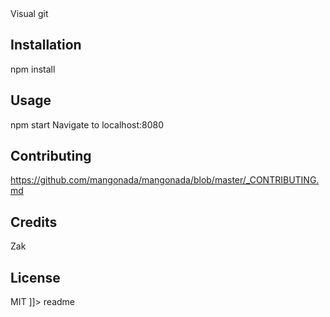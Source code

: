 <snippet>
  <content><![CDATA[
# ${1:Mangonada}

Visual git

## Installation


npm install

## Usage

npm start
Navigate to localhost:8080

## Contributing

https://github.com/mangonada/mangonada/blob/master/_CONTRIBUTING.md

## Credits

Zak

## License

MIT
]]></content>
  <tabTrigger>readme</tabTrigger>
</snippet>